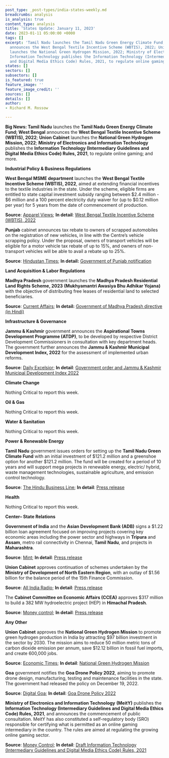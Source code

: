 ```yaml
---
post_type: _post-types/india-states-weekly.md
breadcrumbs: analysis
is_analysis: true
content_type: analysis
title: 'States Update: January 11, 2023'
date: 2023-01-11 05:00:00 +0000
tags: []
excerpt: 'Tamil Nadu launches the Tamil Nadu Green Energy Climate Fund; West Bengal
  announces the West Bengal Textile Incentive Scheme (WBTIS), 2022; Union Cabinet
  launches the National Green Hydrogen Mission, 2022; Ministry of Electronics and
  Information Technology publishes the Information Technology (Intermediary Guidelines
  and Digital Media Ethics Code) Rules, 2021, to regulate online gaming; and more. '
states: []
sectors: []
subsectors: []
is_featured: true
feature_image: ''
feature_image_credit: ''
sources: []
details: []
author:
- Richard M. Rossow

---
```

**Big News: Tamil Nadu** launches the **Tamil Nadu Green Energy Climate Fund; West Bengal** announces the **West Bengal Textile Incentive Scheme (WBTIS), 2022**; **Union Cabinet** launches the **National Green Hydrogen Mission, 2022**; **Ministry of Electronics and Information Technology** publishes the **Information Technology (Intermediary Guidelines and Digital Media Ethics Code) Rules, 2021**, to regulate online gaming; and more.

**Industrial Policy & Business Regulations**

**West Bengal MSME department** launches the **West Bengal Textile Incentive Scheme (WBTIS), 2022**, aimed at extending financial incentives to the textile industries in the state. Under the scheme, eligible firms are entitled to state capital investment subsidy ranging between $2.4 million - $6 million and a 100 percent electricity duty waiver for (up to $0.12 million per year) for 5 years from the date of commencement of production. 

**Source**: [Apparel Views](https://www.apparelviews.com/west-bengal-launches-textile-incentive-scheme-2022/); **In detail**: [West Bengal Textile Incentive Scheme (WBTIS), 2022](https://wbmsmet.gov.in/home/download/ODRiMjI5YWZjYTkwYWQ3MjA0YTBjYTQxNGRkZTMzMzQzNmI5YTNiMTViNTQ5MGNiN2NjYjljNDk1NmJkN2QyZmZjYzU1YWIzNTNiMzZlMzRkOTAyZmU4NjU0MDIxZWQ3OWM2MmFjOGM5M2Q0ZGVkN2Q5ZWZkOWEwODk4ODNiZDEyZkZRUHhPOGlRL0VoMzFVdXZGVnhuMldPcFJEVzJnbjNSV2Fsd1hFMjJaVFhVbEVGRVJsTzlNc1Z4QVhZRWl5a1U2RG5OVGJINlJMRWtwZUd2SlhqRU5Yc1NEckpJK3BlcmpabUl4cGRnYz0=)

**Punjab** cabinet announces tax rebate to owners of scrapped automobiles on the registration of new vehicles, in line with the Centre’s vehicle scrapping policy. Under the proposal, owners of transport vehicles will be eligible for a motor vehicle tax rebate of up to 15%, and owners of non-transport vehicles will be able to avail a rebate up to 25%. 

**Source**: [Hindustan Times](https://www.hindustantimes.com/cities/chandigarh-news/punjab-cabinet-meet-owners-of-scrapped-vehicles-to-get-tax-rebate-on-purchase-of-next-vehicle-101673006821710.html); **In detail:** [Government of Punjab notification](http://olps.punjabtransport.org/Notification%20regarding%20Motor%20Vehicles%20(Registration%20and%20Functions%20of%20Vehicle%20Scrapping%20Facility)%20Rules,%202021%20dated%2011th%20Nov%202022.pdf)

**Land Acquisition & Labor Regulations**

**Madhya Pradesh** government launches the **Madhya Pradesh Residential Land Rights Scheme, 2023** **(Mukhyamantri Awasiya Bhu Adhikar Yojana)** with the objective of distributing free leases of residential land to selected beneficiaries. 

**Source**: [Current Affairs](https://currentaffairs.adda247.com/madhya-pradesh-government-launch-chief-ministers-residential-land-rights-scheme/); **In detail:** [Government of Madhya Pradesh directive (in Hindi)](https://saara.mp.gov.in/saaraweb/bhuadhikar/ruralplot.html)

**Infrastructure & Governance**

**Jammu & Kashmir** government announces the **Aspirational Towns Development Programme (ATDP)**, to be developed by respective District Development Commissioners in consultation with key department heads. The government further announces the **Jammu & Kashmir Municipal Development Index, 2022** for the assessment of implemented urban reforms. 

**Source**: [Daily Excelsior](https://www.dailyexcelsior.com/jk-unveils-key-initiatives-for-development-of-towns/); **In detail**: [Government order and Jammu & Kashmir Municipal Development Index 2022](https://jkhudd.gov.in/Govt.%20orders/GO%202023/05%20-%20030123.pdf)

**Climate Change**

Nothing Critical to report this week.

**Oil & Gas**

Nothing Critical to report this week.

**Water & Sanitation**

Nothing Critical to report this week.

**Power & Renewable Energy**

**Tamil Nadu** government issues orders for setting up the **Tamil Nadu Green Climate Fund** with an initial investment of $121.2 million and a greenshoe option for another $121.2 million. The fund will be created for a period of 10 years and will support mega projects in renewable energy, electric/ hybrid, waste management technologies, sustainable agriculture, and emission control technology.

**Source**: [The Hindu Business Line](https://www.thehindubusinessline.com/news/national/tamil-nadu-sets-up-1000-crore-green-climate-fund/article66331317.ece); **In detail**: [Press release](https://cms.tn.gov.in/sites/default/files/press_release/pr020123_e_006.pdf)

**Health**

Nothing Critical to report this week.

**Center– State Relations**

**Government of India** and the **Asian Development Bank (ADB)** signs a $1.22 billion loan agreement focused on improving projects covering key economic areas including the power sector and highways in **Tripura** and **Assam**, metro rail connectivity in Chennai, **Tamil** **Nadu**, and projects in **Maharashtra**. 

**Source**: [Mint](https://www.livemint.com/news/india/india-asian-development-bank-sign-1-2-bln-loan-agreements-for-infrastructure-projects-in-maharashtra-chennai-assam-and-tripura-11672758047166.html); **In detail**: [Press release](https://acrobat.adobe.com/id/urn%3Aaaid%3Asc%3Ava6c2%3A6f653ad0-8775-4be3-9c59-27237f0388c5/?locale=en-US&viewer%21megaVerb=group-discover&filetype=application%2Fpdf)

**Union Cabinet** approves continuation of schemes undertaken by the **Ministry of Development of North Eastern Region**, with an outlay of $1.56 billion for the balance period of the 15th Finance Commission. 

**Source**: [All India Radio](https://newsonair.com/2023/01/05/govt-approves-continuation-of-schemes-worth-around-rs-13000-crore-for-development-of-north-eastern-region-till-2025-26/); **In detail**: [Press release](https://pib.gov.in/PressReleasePage.aspx?PRID=1888880)

The **Cabinet Committee on Economic Affairs (CCEA)** approves $317 million to build a 382 MW hydroelectric project (HEP) in **Himachal Pradesh**. 

**Source**: [Money control](https://www.moneycontrol.com/news/power/ccea-approves-rs-2614-51-crore-hydropower-project-in-himachal-9812711.html); **In detail**: [Press release](https://pib.gov.in/PressReleasePage.aspx?PRID=1888538)

**Any Other**

**Union Cabinet** approves the **National Green Hydrogen Mission** to promote green hydrogen production in India by attracting $97 billion investment in the sector by 2030. The mission aims to reduce 50 million metric tons of carbon dioxide emission per annum, save $12.12 billion in fossil fuel imports, and create 600,000 jobs. 

**Source**: [Economic Times](https://energy.economictimes.indiatimes.com/news/renewable/cabinet-approves-national-green-hydrogen-mission-to-attract-rs-8-lakh-cr-investments-by-2030/96738234); **In detail**: [National Green Hydrogen Mission](https://static.pib.gov.in/WriteReadData/specificdocs/documents/2022/mar/doc202232127201.pdf)

**Goa** government notifies the **Goa Drone Policy 2022**, aiming to promote drone design, manufacturing, testing and maintenance facilities in the state. The government had released the policy on December 19, 2022. 

**Source**: [Digital Goa](https://digitalgoa.com/2023/01/07/goa-drone-policy-2022/); **In detail**: [Goa Drone Policy 2022](https://goaprintingpress.gov.in/downloads/2223/2223-40-SI-OG-0.pdf)

**Ministry of Electronics and Information Technology** **(MeitY)** publishes the **Information Technology (Intermediary Guidelines and Digital Media Ethics Code) Rules, 2021**, and announces the commencement of public consultation. MeitY has also constituted a self-regulatory body (SRO) responsible for certifying what is permitted as an online gaming intermediary in the country. The rules are aimed at regulating the growing online gaming sector.

**Source**: [Money Control](https://www.moneycontrol.com/news/business/govt-releases-draft-online-gaming-rules-for-public-consultation-9800061.html); **In detail**: [Draft Information Technology (Intermediary Guidelines and Digital Media Ethics Code) Rules, 2021](https://www.meity.gov.in/writereaddata/files/Draft%20notification%20for%20amendment%20to%20IT%20Rules%202021%20for%20Online%20Gaming.pdf)